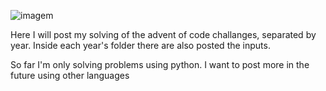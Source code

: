 ![imagem](https://github.com/HugoA45/Advent-of-Code/assets/146665478/9642db76-6bfc-402b-b556-7c75d462028c)

Here I will post my solving of the advent of code challanges, separated by year. Inside each year's folder there are also posted the inputs.

So far I'm only solving problems using python. I want to post more in the future using other languages
